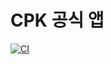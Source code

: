 # CPK 공식 앱

[![CI](https://github.com/hyochan/cpk/actions/workflows/ci.yml/badge.svg)](https://github.com/hyochan/cpk/actions/workflows/ci.yml)

